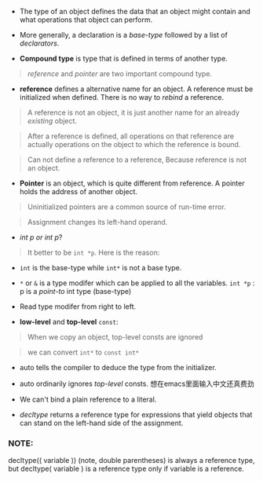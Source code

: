 - The type of an object defines the data that an object might contain and what
operations that object can perform.

- More generally, a declaration is a *base-type* followed by a list of *declarators*.

- **Compound type** is type that is defined in terms of another type.
> *reference* and *pointer* are two important compound type.

- **reference** defines a alternative name for an object. A reference must be initialized when defined. There is no way to *rebind* a reference.
> A reference is not an object, it is just another name for an already *existing* object.

> After a reference is defined, all operations on that reference are actually operations on the object to which the reference is bound.

> Can not define a reference to a reference, Because reference is not an object.

- **Pointer** is an object, which is quite different from reference. A pointer holds the address of another object.
> Uninitialized pointers are a common source of run-time error.

> Assignment changes its left-hand operand.

- **int *p** or **int* p**?
> It better to be `int *p`. Here is the reason:

- `int` is the base-type while `int*` is not a base type.

- `*` or `&` is a type modifer which can be applied to all the variables.
`int *p` :  p is a *point-to* int type (base-type)

- Read type modifer from right to left.

- **low-level** and **top-level** `const`:
> When we copy an object, top-level consts are ignored

> we can convert `int*` to `const int*`

- auto tells the compiler to deduce the type from the initializer.

- auto ordinarily ignores *top-level* consts. 想在emacs里面输入中文还真费劲

- We can't bind a plain reference to a literal.

- *decltype* returns a reference type for expressions that yield objects that can stand on the left-hand side of the assignment.

### NOTE:
decltype(( variable )) (note, double parentheses) is always a reference type, but decltype( variable ) is a reference type only if variable is a reference.


